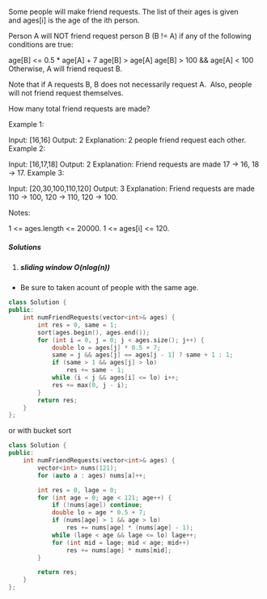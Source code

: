 Some people will make friend requests. The list of their ages is given and ages[i] is the age of the ith person. 

Person A will NOT friend request person B (B != A) if any of the following conditions are true:

age[B] <= 0.5 * age[A] + 7
age[B] > age[A]
age[B] > 100 && age[A] < 100
Otherwise, A will friend request B.

Note that if A requests B, B does not necessarily request A.  Also, people will not friend request themselves.

How many total friend requests are made?

Example 1:

Input: [16,16]
Output: 2
Explanation: 2 people friend request each other.
Example 2:

Input: [16,17,18]
Output: 2
Explanation: Friend requests are made 17 -> 16, 18 -> 17.
Example 3:

Input: [20,30,100,110,120]
Output: 3
Explanation: Friend requests are made 110 -> 100, 120 -> 110, 120 -> 100.
 

Notes:

1 <= ages.length <= 20000.
1 <= ages[i] <= 120.

##### Solutions

1. ##### sliding window O(nlog(n))

- Be sure to taken acount of people with the same age.

```cpp
class Solution {
public:
    int numFriendRequests(vector<int>& ages) {
        int res = 0, same = 1;
        sort(ages.begin(), ages.end());
        for (int i = 0, j = 0; j < ages.size(); j++) {
            double lo = ages[j] * 0.5 + 7;
            same = j && ages[j] == ages[j - 1] ? same + 1 : 1;
            if (same > 1 && ages[j] > lo)
                res += same - 1;
            while (i < j && ages[i] <= lo) i++;
            res += max(0, j - i);
        }
        return res;
    }
};
```

or with bucket sort

```cpp
class Solution {
public:
    int numFriendRequests(vector<int>& ages) {
        vector<int> nums(121);
        for (auto a : ages) nums[a]++;

        int res = 0, lage = 0;
        for (int age = 0; age < 121; age++) {
            if (!nums[age]) continue;
            double lo = age * 0.5 + 7;
            if (nums[age] > 1 && age > lo)
                res += nums[age] * (nums[age] - 1);
            while (lage < age && lage <= lo) lage++;
            for (int mid = lage; mid < age; mid++)
                res += nums[age] * nums[mid];
        }

        return res;
    }
};
```